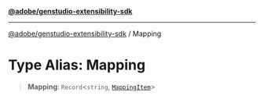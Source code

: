 [**@adobe/genstudio-extensibility-sdk**](../README.md)

***

[@adobe/genstudio-extensibility-sdk](../globals.md) / Mapping

# Type Alias: Mapping

> **Mapping**: `Record`\<`string`, [`MappingItem`](MappingItem.md)\>
